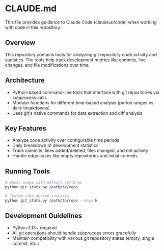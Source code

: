 # CLAUDE.md

This file provides guidance to Claude Code (claude.ai/code) when working with code in this repository.

## Overview

This repository contains tools for analyzing git repository code activity and statistics. The tools help track development metrics like commits, line changes, and file modifications over time.

## Architecture

- Python-based command-line tools that interface with git repositories via subprocess calls
- Modular functions for different time-based analysis (period ranges vs daily breakdowns)
- Uses git's native commands for data extraction and diff analysis

## Key Features

- Analyze code activity over configurable time periods
- Daily breakdown of development statistics
- Track commits, lines added/deleted, files changed, and net activity
- Handle edge cases like empty repositories and initial commits

## Running Tools

```bash
# Basic usage with default settings
python git_stats.py /path/to/repo

# Custom time period analysis
python git_stats.py /path/to/repo --days N
```

## Development Guidelines

- Python 3.13+ required
- All git operations should handle subprocess errors gracefully
- Maintain compatibility with various git repository states (empty, single commit, etc.)
